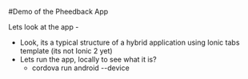 #Demo of the Pheedback App

Lets look at the app - 

- Look, its a typical structure of a hybrid application using Ionic tabs template (its not Ionic 2 yet)
- Lets run the app, locally to see what it is? 
    - cordova run android --device 